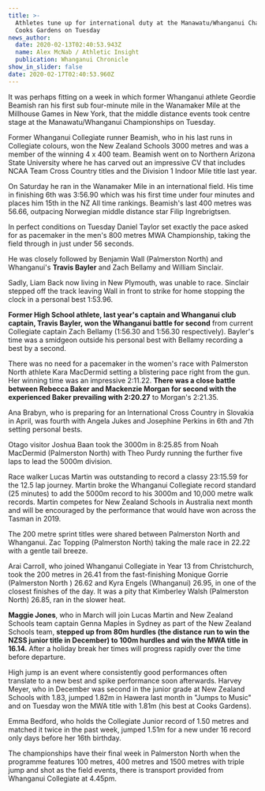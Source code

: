 ```yaml
---
title: >-
  Athletes tune up for international duty at the Manawatu/Whanganui Champs at
  Cooks Gardens on Tuesday
news_author:
  date: 2020-02-13T02:40:53.943Z
  name: Alex McNab / Athletic Insight
  publication: Whanganui Chronicle
show_in_slider: false
date: 2020-02-17T02:40:53.960Z
---
```

It was perhaps fitting on a week in which former Whanganui athlete Geordie Beamish ran his first sub four-minute mile in the Wanamaker Mile at the Millhouse Games in New York, that the middle distance events took centre stage at the Manawatu/Whanganui Championships on Tuesday.

Former Whanganui Collegiate runner Beamish, who in his last runs in Collegiate colours, won the New Zealand Schools 3000 metres and was a member of the winning 4 x 400 team. Beamish went on to Northern Arizona State University where he has carved out an impressive CV that includes NCAA Team Cross Country titles and the Division 1 Indoor Mile title last year.

On Saturday he ran in the Wanamaker Mile in an international field. His time in finishing 6th was 3:56.90 which was his first time under four minutes and places him 15th in the NZ All time rankings. Beamish's last 400 metres was 56.66, outpacing Norwegian middle distance star Filip Ingrebrigtsen.

In perfect conditions on Tuesday Daniel Taylor set exactly the pace asked for as pacemaker in the men's 800 metres MWA Championship, taking the field through in just under 56 seconds.

He was closely followed by Benjamin Wall (Palmerston North) and Whanganui's **Travis Bayler** and Zach Bellamy and William Sinclair.

Sadly, Liam Back now living in New Plymouth, was unable to race. Sinclair stepped off the track leaving Wall in front to strike for home stopping the clock in a personal best 1:53.96.

**Former High School athlete, last year's captain and Whanganui club captain, Travis Bayler, won the Whanganui battle for second** from current Collegiate captain Zach Bellamy (1:56.30 and 1:56.30 respectively). Bayler's time was a smidgeon outside his personal best with Bellamy recording a best by a second.

There was no need for a pacemaker in the women's race with Palmerston North athlete Kara MacDermid setting a blistering pace right from the gun. Her winning time was an impressive 2:11.22. **There was a close battle between Rebecca Baker and Mackenzie Morgan for second with the experienced Baker prevailing with 2:20.27** to Morgan's 2:21.35.

Ana Brabyn, who is preparing for an International Cross Country in Slovakia in April, was fourth with Angela Jukes and Josephine Perkins in 6th and 7th setting personal bests.

Otago visitor Joshua Baan took the 3000m in 8:25.85 from Noah MacDermid (Palmerston North) with Theo Purdy running the further five laps to lead the 5000m division.

Race walker Lucas Martin was outstanding to record a classy 23:15.59 for the 12.5 lap journey. Martin broke the Whanganui Collegiate record standard (25 minutes) to add the 5000m record to his 3000m and 10,000 metre walk records. Martin competes for New Zealand Schools in Australia next month and will be encouraged by the performance that would have won across the Tasman in 2019.

The 200 metre sprint titles were shared between Palmerston North and Whanganui. Zac Topping (Palmerston North) taking the male race in 22.22 with a gentle tail breeze.

Arai Carroll, who joined Whanganui Collegiate in Year 13 from Christchurch, took the 200 metres in 26.41 from the fast-finishing Monique Gorrie (Palmerston North ) 26.62 and Kyra Engels (Whanganui) 26.95, in one of the closest finishes of the day. It was a pity that Kimberley Walsh (Palmerston North) 26.85, ran in the slower heat.

**Maggie Jones**, who in March will join Lucas Martin and New Zealand Schools team captain Genna Maples in Sydney as part of the New Zealand Schools team, **stepped up from 80m hurdles (the distance run to win the NZSS junior title in December) to 100m hurdles and win the MWA title in 16.14.** After a holiday break her times will progress rapidly over the time before departure.

High jump is an event where consistently good performances often translate to a new best and spike performance soon afterwards. Harvey Meyer, who in December was second in the junior grade at New Zealand Schools with 1.83, jumped 1.82m in Hawera last month in "Jumps to Music" and on Tuesday won the MWA title with 1.81m (his best at Cooks Gardens).

Emma Bedford, who holds the Collegiate Junior record of 1.50 metres and matched it twice in the past week, jumped 1.51m for a new under 16 record only days before her 16th birthday.

The championships have their final week in Palmerston North when the programme features 100 metres, 400 metres and 1500 metres with triple jump and shot as the field events, there is transport provided from Whanganui Collegiate at 4.45pm.
